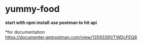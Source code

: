 # yummy-food

**start with npm install**
**use postman to hit api**

*for documentation https://documenter.getpostman.com/view/13593391/TWDcFEQ8

